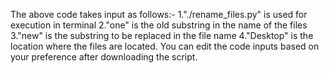 The above code takes input as follows:-
1."./rename_files.py" is used for execution in terminal
2."one" is the old substring in the name of the files
3."new" is the substring to be replaced in the file name
4."Desktop" is the location where the files are located.
You can edit the code inputs based on your preference after downloading the script.
